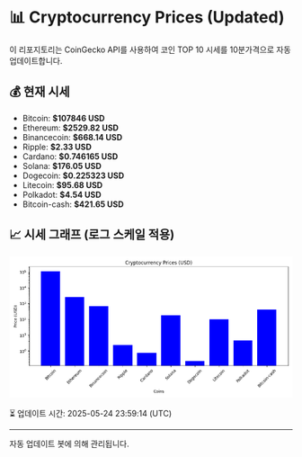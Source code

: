 
# 📊 Cryptocurrency Prices (Updated)

이 리포지토리는 CoinGecko API를 사용하여 코인 TOP 10 시세를 10분가격으로 자동 업데이트합니다.

## 💰 현재 시세
- Bitcoin: **$107846 USD**
- Ethereum: **$2529.82 USD**
- Binancecoin: **$668.14 USD**
- Ripple: **$2.33 USD**
- Cardano: **$0.746165 USD**
- Solana: **$176.05 USD**
- Dogecoin: **$0.225323 USD**
- Litecoin: **$95.68 USD**
- Polkadot: **$4.54 USD**
- Bitcoin-cash: **$421.65 USD**

## 📈 시세 그래프 (로그 스케일 적용)
![Crypto Prices](crypto_prices.png)

⏳ 업데이트 시간: 2025-05-24 23:59:14 (UTC)

---
자동 업데이트 봇에 의해 관리됩니다.

